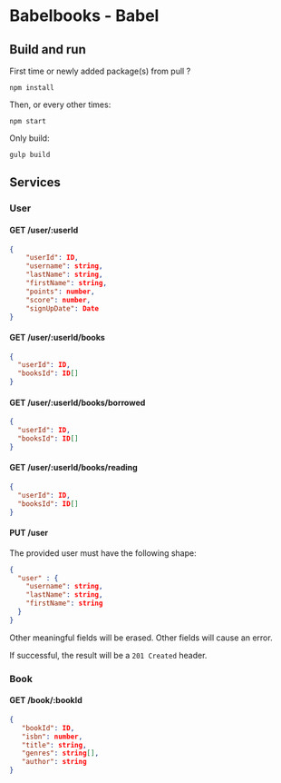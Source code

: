# Babelbooks - Babel

## Build and run
First time or newly added package(s) from pull ?
```shell
npm install
```

Then, or every other times:
```shell
npm start
```

Only build:
```shell
gulp build
```

## Services
### User
#### GET /user/:userId
```json
{
    "userId": ID,
    "username": string,
    "lastName": string,
    "firstName": string,
    "points": number,
    "score": number,
    "signUpDate": Date
}
```

#### GET /user/:userId/books
```json
{
  "userId": ID,
  "booksId": ID[]
}
```

#### GET /user/:userId/books/borrowed
```json
{
  "userId": ID,
  "booksId": ID[]
}
```

#### GET /user/:userId/books/reading
```json
{
  "userId": ID,
  "booksId": ID[]
}
```

#### PUT /user
The provided user must have the following shape:
```json
{
  "user" : {
    "username": string,
    "lastName": string,
    "firstName": string
  }
}
```
Other meaningful fields will be erased.
Other fields will cause an error.

If successful, the result will be a `201 Created` header.

### Book
#### GET /book/:bookId
```json
{
   "bookId": ID,
   "isbn": number,
   "title": string,
   "genres": string[],
   "author": string
}
```